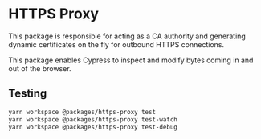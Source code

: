 # HTTPS Proxy

This package is responsible for acting as a CA authority and generating dynamic certificates on the fly for outbound HTTPS connections.

This package enables Cypress to inspect and modify bytes coming in and out of the browser.

## Testing

```bash
yarn workspace @packages/https-proxy test
yarn workspace @packages/https-proxy test-watch
yarn workspace @packages/https-proxy test-debug
```
